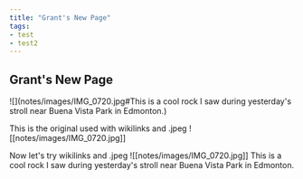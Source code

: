 ```yaml
---
title: "Grant's New Page"
tags: 
- test
- test2
---
```

## Grant's New Page
![](notes/images/IMG_0720.jpg#This is a cool rock I saw during yesterday's stroll near Buena Vista Park in Edmonton.)


This is the original used with wikilinks and .jpeg
![[notes/images/IMG_0720.jpg]]

Now let's try wikilinks and .jpeg
![[notes/images/IMG_0720.jpg]]
This is a cool rock I saw during yesterday's stroll near Buena Vista Park in Edmonton.

